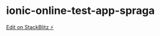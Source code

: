 # ionic-online-test-app-spraga

[Edit on StackBlitz ⚡️](https://stackblitz.com/edit/ionic-online-test-app-spraga)